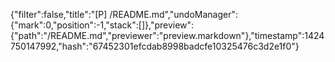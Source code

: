 {"filter":false,"title":"[P] /README.md","undoManager":{"mark":0,"position":-1,"stack":[]},"preview":{"path":"/README.md","previewer":"preview.markdown"},"timestamp":1424750147992,"hash":"67452301efcdab8998badcfe10325476c3d2e1f0"}